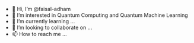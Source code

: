 - 👋 Hi, I’m @faisal-adham
- 👀 I’m interested in Quantum Computing and Quantum Machine Learning
- 🌱 I’m currently learning ...
- 💞️ I’m looking to collaborate on ...
- 📫 How to reach me ...

<!---
faisal-adham/faisal-adham is a ✨ special ✨ repository because its `README.md` (this file) appears on your GitHub profile.
You can click the Preview link to take a look at your changes.
--->
